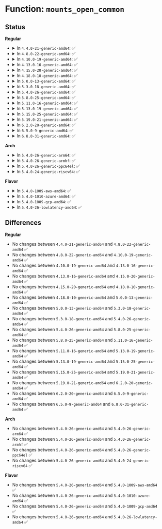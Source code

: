 # Function: <code>mounts_open_common</code>

## Status
<b>Regular</b>
<ul>
<li>
<details>
<summary>In <code>4.4.0-21-generic-amd64</code>: ✅</summary>

```c
int mounts_open_common(struct inode * inode, struct file * file, int (*)(struct seq_file *, struct vfsmount *) show)
```

```json
{
  "name": "mounts_open_common",
  "collision_type": "Unique Static",
  "inline_type": "No",
  "funcs": [
    {
      "addr": 18446744071581265984,
      "name": "mounts_open_common",
      "external": false,
      "loc": "fs/proc_namespace.c:232",
      "file": "fs/proc_namespace.c",
      "inline": "seen, unknown",
      "caller_inline": [],
      "caller_func": [
        "fs/proc_namespace.c:mounts_open",
        "fs/proc_namespace.c:mountinfo_open",
        "fs/proc_namespace.c:mountstats_open"
      ]
    }
  ],
  "symbols": [
    {
      "addr": 18446744071581265984,
      "name": "mounts_open_common",
      "section": ".text",
      "bind": "STB_LOCAL",
      "size": 458
    }
  ]
}
```
</details>
</li>
<li>
<details>
<summary>In <code>4.8.0-22-generic-amd64</code>: ✅</summary>

```c
int mounts_open_common(struct inode * inode, struct file * file, int (*)(struct seq_file *, struct vfsmount *) show)
```

```json
{
  "name": "mounts_open_common",
  "collision_type": "Unique Static",
  "inline_type": "No",
  "funcs": [
    {
      "addr": 18446744071581431744,
      "name": "mounts_open_common",
      "external": false,
      "loc": "fs/proc_namespace.c:235",
      "file": "fs/proc_namespace.c",
      "inline": "seen, unknown",
      "caller_inline": [],
      "caller_func": [
        "fs/proc_namespace.c:mountstats_open",
        "fs/proc_namespace.c:mountinfo_open",
        "fs/proc_namespace.c:mounts_open"
      ]
    }
  ],
  "symbols": [
    {
      "addr": 18446744071581431744,
      "name": "mounts_open_common",
      "section": ".text",
      "bind": "STB_LOCAL",
      "size": 424
    }
  ]
}
```
</details>
</li>
<li>
<details>
<summary>In <code>4.10.0-19-generic-amd64</code>: ✅</summary>

```c
int mounts_open_common(struct inode * inode, struct file * file, int (*)(struct seq_file *, struct vfsmount *) show)
```

```json
{
  "name": "mounts_open_common",
  "collision_type": "Unique Static",
  "inline_type": "No",
  "funcs": [
    {
      "addr": 18446744071581512864,
      "name": "mounts_open_common",
      "external": false,
      "loc": "fs/proc_namespace.c:235",
      "file": "fs/proc_namespace.c",
      "inline": "seen, unknown",
      "caller_inline": [],
      "caller_func": [
        "fs/proc_namespace.c:mountstats_open",
        "fs/proc_namespace.c:mountinfo_open",
        "fs/proc_namespace.c:mounts_open"
      ]
    }
  ],
  "symbols": [
    {
      "addr": 18446744071581512864,
      "name": "mounts_open_common",
      "section": ".text",
      "bind": "STB_LOCAL",
      "size": 421
    }
  ]
}
```
</details>
</li>
<li>
<details>
<summary>In <code>4.13.0-16-generic-amd64</code>: ✅</summary>

```c
int mounts_open_common(struct inode * inode, struct file * file, int (*)(struct seq_file *, struct vfsmount *) show)
```

```json
{
  "name": "mounts_open_common",
  "collision_type": "Unique Static",
  "inline_type": "No",
  "funcs": [
    {
      "addr": 18446744071581565600,
      "name": "mounts_open_common",
      "external": false,
      "loc": "fs/proc_namespace.c:237",
      "file": "fs/proc_namespace.c",
      "inline": "seen, unknown",
      "caller_inline": [],
      "caller_func": [
        "fs/proc_namespace.c:mountstats_open",
        "fs/proc_namespace.c:mountinfo_open",
        "fs/proc_namespace.c:mounts_open"
      ]
    }
  ],
  "symbols": [
    {
      "addr": 18446744071581565600,
      "name": "mounts_open_common",
      "section": ".text",
      "bind": "STB_LOCAL",
      "size": 430
    }
  ]
}
```
</details>
</li>
<li>
<details>
<summary>In <code>4.15.0-20-generic-amd64</code>: ✅</summary>

```c
int mounts_open_common(struct inode * inode, struct file * file, int (*)(struct seq_file *, struct vfsmount *) show)
```

```json
{
  "name": "mounts_open_common",
  "collision_type": "Unique Static",
  "inline_type": "No",
  "funcs": [
    {
      "addr": 18446744071581709728,
      "name": "mounts_open_common",
      "external": false,
      "loc": "fs/proc_namespace.c:238",
      "file": "fs/proc_namespace.c",
      "inline": "seen, unknown",
      "caller_inline": [],
      "caller_func": [
        "fs/proc_namespace.c:mountstats_open",
        "fs/proc_namespace.c:mountinfo_open",
        "fs/proc_namespace.c:mounts_open"
      ]
    }
  ],
  "symbols": [
    {
      "addr": 18446744071581709728,
      "name": "mounts_open_common",
      "section": ".text",
      "bind": "STB_LOCAL",
      "size": 430
    }
  ]
}
```
</details>
</li>
<li>
<details>
<summary>In <code>4.18.0-10-generic-amd64</code>: ✅</summary>

```c
int mounts_open_common(struct inode * inode, struct file * file, int (*)(struct seq_file *, struct vfsmount *) show)
```

```json
{
  "name": "mounts_open_common",
  "collision_type": "Unique Static",
  "inline_type": "No",
  "funcs": [
    {
      "addr": 18446744071581876544,
      "name": "mounts_open_common",
      "external": false,
      "loc": "fs/proc_namespace.c:238",
      "file": "fs/proc_namespace.c",
      "inline": "seen, unknown",
      "caller_inline": [],
      "caller_func": [
        "fs/proc_namespace.c:mountstats_open",
        "fs/proc_namespace.c:mountinfo_open",
        "fs/proc_namespace.c:mounts_open"
      ]
    }
  ],
  "symbols": [
    {
      "addr": 18446744071581876544,
      "name": "mounts_open_common",
      "section": ".text",
      "bind": "STB_LOCAL",
      "size": 431
    }
  ]
}
```
</details>
</li>
<li>
<details>
<summary>In <code>5.0.0-13-generic-amd64</code>: ✅</summary>

```c
int mounts_open_common(struct inode * inode, struct file * file, int (*)(struct seq_file *, struct vfsmount *) show)
```

```json
{
  "name": "mounts_open_common",
  "collision_type": "Unique Static",
  "inline_type": "No",
  "funcs": [
    {
      "addr": 18446744071581961664,
      "name": "mounts_open_common",
      "external": false,
      "loc": "fs/proc_namespace.c:238",
      "file": "fs/proc_namespace.c",
      "inline": "seen, unknown",
      "caller_inline": [],
      "caller_func": [
        "fs/proc_namespace.c:mountstats_open",
        "fs/proc_namespace.c:mountinfo_open",
        "fs/proc_namespace.c:mounts_open"
      ]
    }
  ],
  "symbols": [
    {
      "addr": 18446744071581961664,
      "name": "mounts_open_common",
      "section": ".text",
      "bind": "STB_LOCAL",
      "size": 431
    }
  ]
}
```
</details>
</li>
<li>
<details>
<summary>In <code>5.3.0-18-generic-amd64</code>: ✅</summary>

```c
int mounts_open_common(struct inode * inode, struct file * file, int (*)(struct seq_file *, struct vfsmount *) show)
```

```json
{
  "name": "mounts_open_common",
  "collision_type": "Unique Static",
  "inline_type": "No",
  "funcs": [
    {
      "addr": 18446744071582094304,
      "name": "mounts_open_common",
      "external": false,
      "loc": "fs/proc_namespace.c:238",
      "file": "fs/proc_namespace.c",
      "inline": "seen, unknown",
      "caller_inline": [],
      "caller_func": [
        "fs/proc_namespace.c:mountstats_open",
        "fs/proc_namespace.c:mountinfo_open",
        "fs/proc_namespace.c:mounts_open"
      ]
    }
  ],
  "symbols": [
    {
      "addr": 18446744071582094304,
      "name": "mounts_open_common",
      "section": ".text",
      "bind": "STB_LOCAL",
      "size": 458
    }
  ]
}
```
</details>
</li>
<li>
<details>
<summary>In <code>5.4.0-26-generic-amd64</code>: ✅</summary>

```c
int mounts_open_common(struct inode * inode, struct file * file, int (*)(struct seq_file *, struct vfsmount *) show)
```

```json
{
  "name": "mounts_open_common",
  "collision_type": "Unique Static",
  "inline_type": "No",
  "funcs": [
    {
      "addr": 18446744071582171664,
      "name": "mounts_open_common",
      "external": false,
      "loc": "fs/proc_namespace.c:238",
      "file": "fs/proc_namespace.c",
      "inline": "seen, unknown",
      "caller_inline": [],
      "caller_func": [
        "fs/proc_namespace.c:mountstats_open",
        "fs/proc_namespace.c:mountinfo_open",
        "fs/proc_namespace.c:mounts_open"
      ]
    }
  ],
  "symbols": [
    {
      "addr": 18446744071582171664,
      "name": "mounts_open_common",
      "section": ".text",
      "bind": "STB_LOCAL",
      "size": 458
    }
  ]
}
```
</details>
</li>
<li>
<details>
<summary>In <code>5.8.0-25-generic-amd64</code>: ✅</summary>

```c
int mounts_open_common(struct inode * inode, struct file * file, int (*)(struct seq_file *, struct vfsmount *) show)
```

```json
{
  "name": "mounts_open_common",
  "collision_type": "Unique Static",
  "inline_type": "No",
  "funcs": [
    {
      "addr": 18446744071582408416,
      "name": "mounts_open_common",
      "external": false,
      "loc": "fs/proc_namespace.c:238",
      "file": "fs/proc_namespace.c",
      "inline": "seen, unknown",
      "caller_inline": [],
      "caller_func": [
        "fs/proc_namespace.c:mountstats_open",
        "fs/proc_namespace.c:mountinfo_open",
        "fs/proc_namespace.c:mounts_open"
      ]
    }
  ],
  "symbols": [
    {
      "addr": 18446744071582408416,
      "name": "mounts_open_common",
      "section": ".text",
      "bind": "STB_LOCAL",
      "size": 594
    }
  ]
}
```
</details>
</li>
<li>
<details>
<summary>In <code>5.11.0-16-generic-amd64</code>: ✅</summary>

```c
int mounts_open_common(struct inode * inode, struct file * file, int (*)(struct seq_file *, struct vfsmount *) show)
```

```json
{
  "name": "mounts_open_common",
  "collision_type": "Unique Static",
  "inline_type": "No",
  "funcs": [
    {
      "addr": 18446744071582461360,
      "name": "mounts_open_common",
      "external": false,
      "loc": "fs/proc_namespace.c:239",
      "file": "fs/proc_namespace.c",
      "inline": "seen, unknown",
      "caller_inline": [],
      "caller_func": [
        "fs/proc_namespace.c:mountstats_open",
        "fs/proc_namespace.c:mountinfo_open",
        "fs/proc_namespace.c:mounts_open"
      ]
    }
  ],
  "symbols": [
    {
      "addr": 18446744071582461360,
      "name": "mounts_open_common",
      "section": ".text",
      "bind": "STB_LOCAL",
      "size": 659
    }
  ]
}
```
</details>
</li>
<li>
<details>
<summary>In <code>5.13.0-19-generic-amd64</code>: ✅</summary>

```c
int mounts_open_common(struct inode * inode, struct file * file, int (*)(struct seq_file *, struct vfsmount *) show)
```

```json
{
  "name": "mounts_open_common",
  "collision_type": "Unique Static",
  "inline_type": "No",
  "funcs": [
    {
      "addr": 18446744071582488384,
      "name": "mounts_open_common",
      "external": false,
      "loc": "fs/proc_namespace.c:242",
      "file": "fs/proc_namespace.c",
      "inline": "seen, unknown",
      "caller_inline": [],
      "caller_func": [
        "fs/proc_namespace.c:mountstats_open",
        "fs/proc_namespace.c:mountinfo_open",
        "fs/proc_namespace.c:mounts_open"
      ]
    }
  ],
  "symbols": [
    {
      "addr": 18446744071582488384,
      "name": "mounts_open_common",
      "section": ".text",
      "bind": "STB_LOCAL",
      "size": 652
    }
  ]
}
```
</details>
</li>
<li>
<details>
<summary>In <code>5.15.0-25-generic-amd64</code>: ✅</summary>

```c
int mounts_open_common(struct inode * inode, struct file * file, int (*)(struct seq_file *, struct vfsmount *) show)
```

```json
{
  "name": "mounts_open_common",
  "collision_type": "Unique Static",
  "inline_type": "No",
  "funcs": [
    {
      "addr": 18446744071582802592,
      "name": "mounts_open_common",
      "external": false,
      "loc": "fs/proc_namespace.c:242",
      "file": "fs/proc_namespace.c",
      "inline": "seen, unknown",
      "caller_inline": [],
      "caller_func": [
        "fs/proc_namespace.c:mountstats_open",
        "fs/proc_namespace.c:mountinfo_open",
        "fs/proc_namespace.c:mounts_open"
      ]
    }
  ],
  "symbols": [
    {
      "addr": 18446744071582802592,
      "name": "mounts_open_common",
      "section": ".text",
      "bind": "STB_LOCAL",
      "size": 652
    }
  ]
}
```
</details>
</li>
<li>
<details>
<summary>In <code>5.19.0-21-generic-amd64</code>: ✅</summary>

```c
int mounts_open_common(struct inode * inode, struct file * file, int (*)(struct seq_file *, struct vfsmount *) show)
```

```json
{
  "name": "mounts_open_common",
  "collision_type": "Unique Static",
  "inline_type": "No",
  "funcs": [
    {
      "addr": 18446744071583353616,
      "name": "mounts_open_common",
      "external": false,
      "loc": "fs/proc_namespace.c:242",
      "file": "fs/proc_namespace.c",
      "inline": "seen, unknown",
      "caller_inline": [],
      "caller_func": [
        "fs/proc_namespace.c:mountstats_open",
        "fs/proc_namespace.c:mountinfo_open",
        "fs/proc_namespace.c:mounts_open"
      ]
    }
  ],
  "symbols": [
    {
      "addr": 18446744071583353616,
      "name": "mounts_open_common",
      "section": ".text",
      "bind": "STB_LOCAL",
      "size": 650
    }
  ]
}
```
</details>
</li>
<li>
<details>
<summary>In <code>6.2.0-20-generic-amd64</code>: ✅</summary>

```c
int mounts_open_common(struct inode * inode, struct file * file, int (*)(struct seq_file *, struct vfsmount *) show)
```

```json
{
  "name": "mounts_open_common",
  "collision_type": "Unique Static",
  "inline_type": "No",
  "funcs": [
    {
      "addr": 18446744071583936640,
      "name": "mounts_open_common",
      "external": false,
      "loc": "fs/proc_namespace.c:242",
      "file": "fs/proc_namespace.c",
      "inline": "seen, unknown",
      "caller_inline": [],
      "caller_func": [
        "fs/proc_namespace.c:mountstats_open",
        "fs/proc_namespace.c:mountinfo_open",
        "fs/proc_namespace.c:mounts_open"
      ]
    }
  ],
  "symbols": [
    {
      "addr": 18446744071583936640,
      "name": "mounts_open_common",
      "section": ".text",
      "bind": "STB_LOCAL",
      "size": 650
    }
  ]
}
```
</details>
</li>
<li>
<details>
<summary>In <code>6.5.0-9-generic-amd64</code>: ✅</summary>

```c
int mounts_open_common(struct inode * inode, struct file * file, int (*)(struct seq_file *, struct vfsmount *) show)
```

```json
{
  "name": "mounts_open_common",
  "collision_type": "Unique Static",
  "inline_type": "No",
  "funcs": [
    {
      "addr": 18446744071584151088,
      "name": "mounts_open_common",
      "external": false,
      "loc": "fs/proc_namespace.c:242",
      "file": "fs/proc_namespace.c",
      "inline": "seen, unknown",
      "caller_inline": [],
      "caller_func": [
        "fs/proc_namespace.c:mountstats_open",
        "fs/proc_namespace.c:mountinfo_open",
        "fs/proc_namespace.c:mounts_open"
      ]
    }
  ],
  "symbols": [
    {
      "addr": 18446744071584151088,
      "name": "mounts_open_common",
      "section": ".text",
      "bind": "STB_LOCAL",
      "size": 640
    }
  ]
}
```
</details>
</li>
<li>
<details>
<summary>In <code>6.8.0-31-generic-amd64</code>: ✅</summary>

```c
int mounts_open_common(struct inode * inode, struct file * file, int (*)(struct seq_file *, struct vfsmount *) show)
```

```json
{
  "name": "mounts_open_common",
  "collision_type": "Unique Static",
  "inline_type": "No",
  "funcs": [
    {
      "addr": 18446744071584365360,
      "name": "mounts_open_common",
      "external": false,
      "loc": "fs/proc_namespace.c:238",
      "file": "fs/proc_namespace.c",
      "inline": "seen, unknown",
      "caller_inline": [],
      "caller_func": [
        "fs/proc_namespace.c:mountstats_open",
        "fs/proc_namespace.c:mountinfo_open",
        "fs/proc_namespace.c:mounts_open"
      ]
    }
  ],
  "symbols": [
    {
      "addr": 18446744071584365360,
      "name": "mounts_open_common",
      "section": ".text",
      "bind": "STB_LOCAL",
      "size": 608
    }
  ]
}
```
</details>
</li>
</ul>
<b>Arch</b>
<ul>
<li>
<details>
<summary>In <code>5.4.0-26-generic-arm64</code>: ✅</summary>

```c
int mounts_open_common(struct inode * inode, struct file * file, int (*)(struct seq_file *, struct vfsmount *) show)
```

```json
{
  "name": "mounts_open_common",
  "collision_type": "Unique Static",
  "inline_type": "No",
  "funcs": [
    {
      "addr": 18446603336493726096,
      "name": "mounts_open_common",
      "external": false,
      "loc": "fs/proc_namespace.c:238",
      "file": "fs/proc_namespace.c",
      "inline": "seen, unknown",
      "caller_inline": [],
      "caller_func": [
        "fs/proc_namespace.c:mountstats_open",
        "fs/proc_namespace.c:mountinfo_open",
        "fs/proc_namespace.c:mounts_open"
      ]
    }
  ],
  "symbols": [
    {
      "addr": 18446603336493726096,
      "name": "mounts_open_common",
      "section": ".text",
      "bind": "STB_LOCAL",
      "size": 628
    }
  ]
}
```
</details>
</li>
<li>
<details>
<summary>In <code>5.4.0-26-generic-armhf</code>: ✅</summary>

```c
int mounts_open_common(struct inode * inode, struct file * file, int (*)(struct seq_file *, struct vfsmount *) show)
```

```json
{
  "name": "mounts_open_common",
  "collision_type": "Unique Static",
  "inline_type": "No",
  "funcs": [
    {
      "addr": 3227251976,
      "name": "mounts_open_common",
      "external": false,
      "loc": "fs/proc_namespace.c:238",
      "file": "fs/proc_namespace.c",
      "inline": "seen, unknown",
      "caller_inline": [],
      "caller_func": [
        "fs/proc_namespace.c:mountstats_open",
        "fs/proc_namespace.c:mountinfo_open",
        "fs/proc_namespace.c:mounts_open"
      ]
    }
  ],
  "symbols": [
    {
      "addr": 3227251976,
      "name": "mounts_open_common",
      "section": ".text",
      "bind": "STB_LOCAL",
      "size": 520
    }
  ]
}
```
</details>
</li>
<li>
<details>
<summary>In <code>5.4.0-26-generic-ppc64el</code>: ✅</summary>

```c
int mounts_open_common(struct inode * inode, struct file * file, int (*)(struct seq_file *, struct vfsmount *) show)
```

```json
{
  "name": "mounts_open_common",
  "collision_type": "Unique Static",
  "inline_type": "No",
  "funcs": [
    {
      "addr": 13835058055287333200,
      "name": "mounts_open_common",
      "external": false,
      "loc": "fs/proc_namespace.c:238",
      "file": "fs/proc_namespace.c",
      "inline": "seen, unknown",
      "caller_inline": [],
      "caller_func": [
        "fs/proc_namespace.c:mountstats_open",
        "fs/proc_namespace.c:mountinfo_open",
        "fs/proc_namespace.c:mounts_open"
      ]
    }
  ],
  "symbols": [
    {
      "addr": 13835058055287333200,
      "name": "mounts_open_common",
      "section": ".text",
      "bind": "STB_LOCAL",
      "size": 844
    }
  ]
}
```
</details>
</li>
<li>
<details>
<summary>In <code>5.4.0-24-generic-riscv64</code>: ✅</summary>

```c
int mounts_open_common(struct inode * inode, struct file * file, int (*)(struct seq_file *, struct vfsmount *) show)
```

```json
{
  "name": "mounts_open_common",
  "collision_type": "Unique Static",
  "inline_type": "No",
  "funcs": [
    {
      "addr": 18446743936273336342,
      "name": "mounts_open_common",
      "external": false,
      "loc": "fs/proc_namespace.c:238",
      "file": "fs/proc_namespace.c",
      "inline": "seen, unknown",
      "caller_inline": [],
      "caller_func": [
        "fs/proc_namespace.c:mountstats_open",
        "fs/proc_namespace.c:mountinfo_open",
        "fs/proc_namespace.c:mounts_open"
      ]
    }
  ],
  "symbols": [
    {
      "addr": 18446743936273336342,
      "name": "mounts_open_common",
      "section": ".text",
      "bind": "STB_LOCAL",
      "size": 604
    }
  ]
}
```
</details>
</li>
</ul>
<b>Flavor</b>
<ul>
<li>
<details>
<summary>In <code>5.4.0-1009-aws-amd64</code>: ✅</summary>

```c
int mounts_open_common(struct inode * inode, struct file * file, int (*)(struct seq_file *, struct vfsmount *) show)
```

```json
{
  "name": "mounts_open_common",
  "collision_type": "Unique Static",
  "inline_type": "No",
  "funcs": [
    {
      "addr": 18446744071582140400,
      "name": "mounts_open_common",
      "external": false,
      "loc": "fs/proc_namespace.c:238",
      "file": "fs/proc_namespace.c",
      "inline": "seen, unknown",
      "caller_inline": [],
      "caller_func": [
        "fs/proc_namespace.c:mountstats_open",
        "fs/proc_namespace.c:mountinfo_open",
        "fs/proc_namespace.c:mounts_open"
      ]
    }
  ],
  "symbols": [
    {
      "addr": 18446744071582140400,
      "name": "mounts_open_common",
      "section": ".text",
      "bind": "STB_LOCAL",
      "size": 458
    }
  ]
}
```
</details>
</li>
<li>
<details>
<summary>In <code>5.4.0-1010-azure-amd64</code>: ✅</summary>

```c
int mounts_open_common(struct inode * inode, struct file * file, int (*)(struct seq_file *, struct vfsmount *) show)
```

```json
{
  "name": "mounts_open_common",
  "collision_type": "Unique Static",
  "inline_type": "No",
  "funcs": [
    {
      "addr": 18446744071582077840,
      "name": "mounts_open_common",
      "external": false,
      "loc": "fs/proc_namespace.c:238",
      "file": "fs/proc_namespace.c",
      "inline": "seen, unknown",
      "caller_inline": [],
      "caller_func": [
        "fs/proc_namespace.c:mountstats_open",
        "fs/proc_namespace.c:mountinfo_open",
        "fs/proc_namespace.c:mounts_open"
      ]
    }
  ],
  "symbols": [
    {
      "addr": 18446744071582077840,
      "name": "mounts_open_common",
      "section": ".text",
      "bind": "STB_LOCAL",
      "size": 458
    }
  ]
}
```
</details>
</li>
<li>
<details>
<summary>In <code>5.4.0-1009-gcp-amd64</code>: ✅</summary>

```c
int mounts_open_common(struct inode * inode, struct file * file, int (*)(struct seq_file *, struct vfsmount *) show)
```

```json
{
  "name": "mounts_open_common",
  "collision_type": "Unique Static",
  "inline_type": "No",
  "funcs": [
    {
      "addr": 18446744071582130880,
      "name": "mounts_open_common",
      "external": false,
      "loc": "fs/proc_namespace.c:238",
      "file": "fs/proc_namespace.c",
      "inline": "seen, unknown",
      "caller_inline": [],
      "caller_func": [
        "fs/proc_namespace.c:mountstats_open",
        "fs/proc_namespace.c:mountinfo_open",
        "fs/proc_namespace.c:mounts_open"
      ]
    }
  ],
  "symbols": [
    {
      "addr": 18446744071582130880,
      "name": "mounts_open_common",
      "section": ".text",
      "bind": "STB_LOCAL",
      "size": 458
    }
  ]
}
```
</details>
</li>
<li>
<details>
<summary>In <code>5.4.0-26-lowlatency-amd64</code>: ✅</summary>

```c
int mounts_open_common(struct inode * inode, struct file * file, int (*)(struct seq_file *, struct vfsmount *) show)
```

```json
{
  "name": "mounts_open_common",
  "collision_type": "Unique Static",
  "inline_type": "No",
  "funcs": [
    {
      "addr": 18446744071582203936,
      "name": "mounts_open_common",
      "external": false,
      "loc": "fs/proc_namespace.c:238",
      "file": "fs/proc_namespace.c",
      "inline": "seen, unknown",
      "caller_inline": [],
      "caller_func": [
        "fs/proc_namespace.c:mountstats_open",
        "fs/proc_namespace.c:mountinfo_open",
        "fs/proc_namespace.c:mounts_open"
      ]
    }
  ],
  "symbols": [
    {
      "addr": 18446744071582203936,
      "name": "mounts_open_common",
      "section": ".text",
      "bind": "STB_LOCAL",
      "size": 446
    }
  ]
}
```
</details>
</li>
</ul>

## Differences
<b>Regular</b>
<ul>
<li>
No changes between <code>4.4.0-21-generic-amd64</code> and <code>4.8.0-22-generic-amd64</code> ✅
</li>
<li>
No changes between <code>4.8.0-22-generic-amd64</code> and <code>4.10.0-19-generic-amd64</code> ✅
</li>
<li>
No changes between <code>4.10.0-19-generic-amd64</code> and <code>4.13.0-16-generic-amd64</code> ✅
</li>
<li>
No changes between <code>4.13.0-16-generic-amd64</code> and <code>4.15.0-20-generic-amd64</code> ✅
</li>
<li>
No changes between <code>4.15.0-20-generic-amd64</code> and <code>4.18.0-10-generic-amd64</code> ✅
</li>
<li>
No changes between <code>4.18.0-10-generic-amd64</code> and <code>5.0.0-13-generic-amd64</code> ✅
</li>
<li>
No changes between <code>5.0.0-13-generic-amd64</code> and <code>5.3.0-18-generic-amd64</code> ✅
</li>
<li>
No changes between <code>5.3.0-18-generic-amd64</code> and <code>5.4.0-26-generic-amd64</code> ✅
</li>
<li>
No changes between <code>5.4.0-26-generic-amd64</code> and <code>5.8.0-25-generic-amd64</code> ✅
</li>
<li>
No changes between <code>5.8.0-25-generic-amd64</code> and <code>5.11.0-16-generic-amd64</code> ✅
</li>
<li>
No changes between <code>5.11.0-16-generic-amd64</code> and <code>5.13.0-19-generic-amd64</code> ✅
</li>
<li>
No changes between <code>5.13.0-19-generic-amd64</code> and <code>5.15.0-25-generic-amd64</code> ✅
</li>
<li>
No changes between <code>5.15.0-25-generic-amd64</code> and <code>5.19.0-21-generic-amd64</code> ✅
</li>
<li>
No changes between <code>5.19.0-21-generic-amd64</code> and <code>6.2.0-20-generic-amd64</code> ✅
</li>
<li>
No changes between <code>6.2.0-20-generic-amd64</code> and <code>6.5.0-9-generic-amd64</code> ✅
</li>
<li>
No changes between <code>6.5.0-9-generic-amd64</code> and <code>6.8.0-31-generic-amd64</code> ✅
</li>
</ul>
<b>Arch</b>
<ul>
<li>
No changes between <code>5.4.0-26-generic-amd64</code> and <code>5.4.0-26-generic-arm64</code> ✅
</li>
<li>
No changes between <code>5.4.0-26-generic-amd64</code> and <code>5.4.0-26-generic-armhf</code> ✅
</li>
<li>
No changes between <code>5.4.0-26-generic-amd64</code> and <code>5.4.0-26-generic-ppc64el</code> ✅
</li>
<li>
No changes between <code>5.4.0-26-generic-amd64</code> and <code>5.4.0-24-generic-riscv64</code> ✅
</li>
</ul>
<b>Flavor</b>
<ul>
<li>
No changes between <code>5.4.0-26-generic-amd64</code> and <code>5.4.0-1009-aws-amd64</code> ✅
</li>
<li>
No changes between <code>5.4.0-26-generic-amd64</code> and <code>5.4.0-1010-azure-amd64</code> ✅
</li>
<li>
No changes between <code>5.4.0-26-generic-amd64</code> and <code>5.4.0-1009-gcp-amd64</code> ✅
</li>
<li>
No changes between <code>5.4.0-26-generic-amd64</code> and <code>5.4.0-26-lowlatency-amd64</code> ✅
</li>
</ul>
